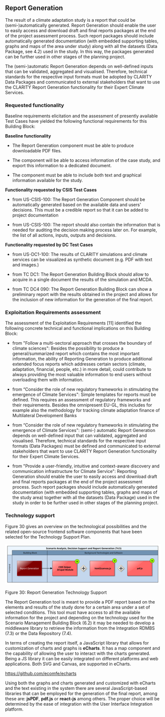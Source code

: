 ## Report Generation

The result of a climate adaptation study is a report that could be (semi-)automatically generated. Report Generation should enable the user to easily access and download draft and final reports packages at the end of the project assessment process. Such report packages should include automatically generated documentation (with embedded supporting tables, graphs and maps of the area under study) along with all the datasets (Data Package, see 4.2) used in the study. In this way, the packages generated can be further used in other stages of the planning project.

The (semi-)automatic Report Generation depends on well-defined inputs that can be validated, aggregated and visualised. Therefore, technical standards for the respective input formats must be adopted by CLARITY Data Packages and communicated to external stakeholders that want to use the CLARITY Report Generation functionality for their Expert Climate Services.

### Requested functionality

Baseline requirements elicitation and the assessment of presently available Test Cases have yielded the following functional requirements for this Building Block:

**Baseline functionality**

  - The Report Generation component must be able to produce downloadable PDF files.

  - The component will be able to access information of the case study, and export this information to a dedicated document.

  - The component must be able to include both text and graphical information available for the study.

**Functionality requested by CSIS Test Cases**

  - from US-CSIS-100: The Report Generation Component should be automatically generated based on the available data and users' decisions. This must be a credible report so that it can be added to project documentation

  - from US-CSIS-100: The report should also contain the information that is needed for auditing the decision making process later on. For example, the list of all actions, inputs, outputs and decisions.

**Functionality requested by DC Test Cases**

  - from US-DC1-100: The results of CLARITY simulations and climate services can be visualized as synthetic document (e.g. PDF with text and images.)

  - from TC DC1: The Report Generation Building Block should allow to acquire in a single document the results of the simulation and MCDA.

  - from TC DC4 090: The Report Generation Building Block can show a preliminary report with the results obtained in the project and allows for the inclusion of new information for the generation of the final report.

### Exploitation Requirements assessment

The assessment of the Exploitation Requirements \[11\] identified the following concrete technical and functional implications on this Building Block:

  - from "Follow a multi-sectoral approach that crosses the boundary of climate sciences": Besides the possibility to produce a general/summarized report which contains the most important information, the ability of Reporting Generation to produce additional extended focus reports which addresses certain sectors (climate, adaptation, financial, people, etc.) in more detail, could contribute to always providing the most valuable information to end users without overloading them with information.

  - from “Consider the role of new regulatory frameworks in stimulating the emergence of Climate Services": Simple templates for reports must be defined. This requires an assessment of regulatory frameworks and their requirements. Besides the omnipresent EU-GL, this includes for example also the methodology for tracking climate adaptation finance of Multilateral Development Banks

  - from “Consider the role of new regulatory frameworks in stimulating the emergence of Climate Services": (semi-) automatic Report Generation depends on well-defined input that can validated, aggregated and visualised. Therefore, technical standards for the respective input formats (Data Packages) must be defined and communicated to external stakeholders that want to use CLARITY Report Generation functionality for their Expert Climate Services.

  - from "Provide a user-friendly, intuitive and context-aware discovery and communication infrastructure for Climate Service": Reporting Generation should enable the user to easily access and download draft and final reports packages at the end of the project assessment process. Such report packages should include automatically generated documentation (with embedded supporting tables, graphs and maps of the study area) together with all the datasets (Data Package) used in the study in order to be further used in other stages of the planning project.

### Technology support

Figure 30 gives an overview on the technological possibilities and the related open-source frontend software components that have been selected for the Technology Support Plan.

![](./media/BB-Report-Generation.svg)

Figure 30: Report Generation Technology Support

The Report Generation tool is meant to provide a PDF report based on the elements and results of the study done for a certain area under a set of selected conditions. This tool must have access to all the available information for the project and depending on the technology used for the Scenario Management Building Block (6.2) it may be needed to develop a middleware library to retrieve the information from the Integration RDMBS (7.3) or the Data Repository (7.4).

In terms of creating the report itself, a JavaScript library that allows for customization of charts and graphs is **eCharts**. It has a map component and the capability of allowing the user to interact with the charts generated. Being a JS library it can be easily integrated on different platforms and web applications. Both SVG and Canvas, are supported in eCharts.

<https://github.com/ecomfe/echarts>

Using both the graphs and charts generated and customized with eCharts and the text existing in the system there are several JavaScript-based libraries that can be employed for the generation of the final report, among these are: **jsPDF**, **pdf.js** or **react-js** among others. The proper choice will be determined by the ease of integration with the User Interface Integration platform.
